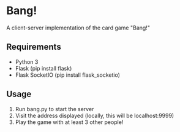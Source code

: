 # Bang!
A client-server implementation of the card game "Bang!"

## Requirements
* Python 3
* Flask (pip install flask)
* Flask SocketIO (pip install flask_socketio)

## Usage
1. Run bang.py to start the server
2. Visit the address displayed (locally, this will be localhost:9999)
3. Play the game with at least 3 other people!
